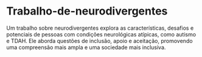 # Trabalho-de-neurodivergentes
 Um trabalho sobre neurodivergentes explora as características, desafios e potenciais de pessoas com condições neurológicas atípicas, como autismo e TDAH. Ele aborda questões de inclusão, apoio e aceitação, promovendo uma compreensão mais ampla e uma sociedade mais inclusiva.
